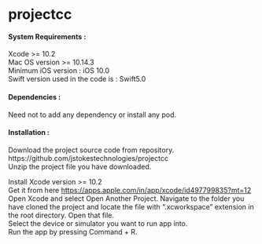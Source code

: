 # projectcc

<h4>System Requirements :</h4>
<ln>Xcode >= 10.2</ln><br>
<ln>Mac OS version >= 10.14.3</ln><br>
<ln>Minimum iOS version : iOS 10.0</ln><br>
<ln>Swift version used in the code is : Swift5.0</ln><br>

<h4>Dependencies :</h4>
<ln>Need not to add any dependency or install any pod.</ln><br>

<h4>Installation :</h4>
<ln>Download the project source code from repository.</ln> 
<href>https://github.com/jstokestechnologies/projectcc</href><br>
<ln>Unzip the project file you have downloaded.</ln>

<ln>Install Xcode version >= 10.2</ln><br>
<ln>Get it from here <href>https://apps.apple.com/in/app/xcode/id497799835?mt=12</ln><br> 
<ln>Open Xcode and select Open Another Project. Navigate to the folder you have cloned the project and locate the file with “.xcworkspace” extension in the root directory. Open that file.</ln><br>
<ln>Select the device or simulator you want to run app into.</ln><br>
<ln>Run the app by pressing Command + R.</ln><br>
